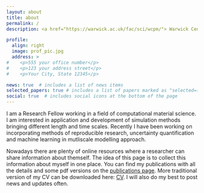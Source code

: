 ```yaml
---
layout: about
title: about
permalink: /
description: <a href="https://warwick.ac.uk/fac/sci/wcpm/"> Warwick Centre for Predictive Modelling</a> • School of Engineering • University of Warwick

profile:
  align: right
  image: prof_pic.jpg
  address: >
#    <p>555 your office number</p>
#    <p>123 your address street</p>
#    <p>Your City, State 12345</p>

news: true  # includes a list of news items
selected_papers: true # includes a list of papers marked as "selected={true}"
social: true  # includes social icons at the bottom of the page
---
```


I am a Research Fellow working in a field of computational material science. I am interested in application and development of simulation methods bringing different length and time scales. Recently I have been working on incorporating methods of reproducible research, uncertainty quantification and machine learning in mutliscale modelling approach.

Nowadays there are plenty of online resources where a researcher can share information about themself. The idea of this page is to collect this information about myself in one place. You can find my publications with all the details and some pdf versions on the [publications page](/al-folio/publications/). More traditional version of my CV can be downloaded here: <a href="/al-folio/assets/pdf/Grigorev_CV.pdf" target="_blank" title="download CV"> <i class="far fa-file-pdf" aria-hidden="true"></i> CV</a>. I will also do my best to post news and updates often.  
